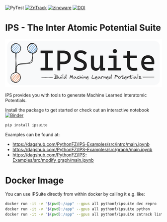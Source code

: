 ![PyTest](https://github.com/zincware/IPSuite/actions/workflows/tests.yaml/badge.svg)
[![ZnTrack](https://img.shields.io/badge/Powered%20by-ZnTrack-%23007CB0)](https://zntrack.readthedocs.io/en/latest/)
[![zincware](https://img.shields.io/badge/Powered%20by-zincware-darkcyan)](https://github.com/zincware)
[![DOI](https://zenodo.org/badge/608256065.svg)](https://zenodo.org/doi/10.5281/zenodo.10034314)

# IPS - The Inter Atomic Potential Suite

![Logo](https://raw.githubusercontent.com/zincware/IPSuite/main/misc/IPS_logo.png)

IPS provides you with tools to generate Machine Learned Interatomic Potentials.

Install the package to get started or check out an interactive notebook
[![Binder](https://mybinder.org/badge_logo.svg)](https://mybinder.org/v2/gh/zincware/IPSuite/HEAD)

```python
pip install ipsuite
```

Examples can be found at:

- https://dagshub.com/PythonFZ/IPS-Examples/src/intro/main.ipynb
- https://dagshub.com/PythonFZ/IPS-Examples/src/graph/main.ipynb
- https://dagshub.com/PythonFZ/IPS-Examples/src/modify_graph/main.ipynb

# Docker Image

You can use IPSuite directly from within docker by calling it e.g. like:

```sh
docker run -it -v "$(pwd):/app" --gpus all pythonf/ipsuite dvc repro
docker run -it -v "$(pwd):/app" --gpus all pythonf/ipsuite python
docker run -it -v "$(pwd):/app" --gpus all pythonf/ipsuite zntrack list
```
